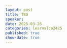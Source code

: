 ```yaml
---
layout: post
title: TBD
speaker:
date: 2025-03-26
categories: learnalco2425
published: true
show-date: true
---
```

